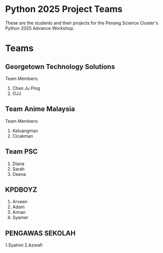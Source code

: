 # Python 2025 Project Teams

These are the students and their projects for the Penang Science Cluster's Python 2025 Advance Workshop.

# Teams

## Georgetown Technology Solutions

Team Members: 

1. Chan Ju Ping
2. OJJ

## Team Anime Malaysia

Team Members:

1. Keluangman
2. Cicakman

## Team PSC

1. Diana
2. Sarah
3. Deena

## KPDBOYZ

1. Arveen
2. Adam
3. Aiman
4. Syamer

## PENGAWAS SEKOLAH

1.Syahmi
2.Azwafi
   
